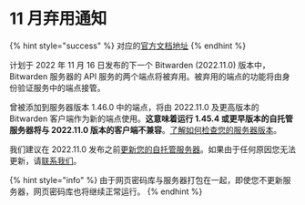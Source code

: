 # 11 月弃用通知

{% hint style="success" %}
对应的[官方文档地址](https://bitwarden.com/help/november-deprecation-notice/)
{% endhint %}

计划于 2022 年 11 月 16 日发布的下一个 Bitwarden (2022.11.0) 版本中，Bitwarden 服务器的 API 服务的两个端点将被弃用。被弃用的端点的功能将由身份验证服务中的端点接管。

曾被添加到服务器版本 1.46.0 中的端点，将由 2022.11.0 及更高版本的 Bitwarden 客户端作为新的端点使用。**这意味着运行 1.45.4 或更早版本的自托管服务器将与 2022.11.0 版本的客户端不兼容**。[了解如何检查您的服务器版本](../security/versioning.md)。

我们建议在 2022.11.0 发布之前[更新您的自托管服务器](../self-hosting/update-your-instance.md)。如果由于任何原因您无法更新，请[联系我们](https://bitwarden.com/contact/)。

{% hint style="info" %}
由于网页密码库与服务器打包在一起，即使您不更新服务器，网页密码库也将继续正常运行。
{% endhint %}

